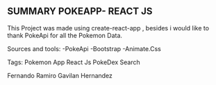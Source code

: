 ## SUMMARY POKEAPP- REACT JS

This Project was made using create-react-app , besides i would like to thank PokeApi for all the Pokemon Data.

Sources and tools:
-PokeApi
-Bootstrap
-Animate.Css

Tags:
Pokemon App React Js
PokeDex Search 

Fernando Ramiro Gavilan Hernandez
